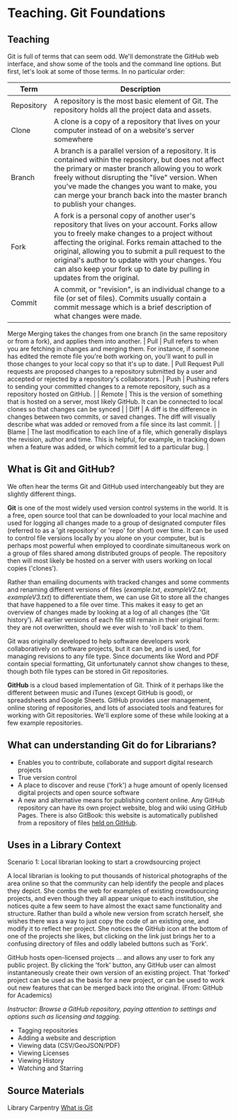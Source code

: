Teaching.  Git Foundations
==========================

Teaching
--------


Git is full of terms that can seem odd.  We'll demonstrate the GitHub web interface, and show some of the tools and the command line options.  But first, let's look at some of those terms. In no particular order:

| Term | Description |
| ---- | ----------- |
| Repository | A repository is the most basic element of Git. The repository holds all the project data and assets. |
| Clone | A clone is a copy of a repository that lives on your computer instead of on a website's server somewhere |
| Branch | A branch is a parallel version of a repository. It is contained within the repository, but does not affect the primary or master branch allowing you to work freely without disrupting the "live" version. When you've made the changes you want to make, you can merge your branch back into the master branch to publish your changes. |
| Fork | A fork is a personal copy of another user's repository that lives on your account. Forks allow you to freely make changes to a project without affecting the original. Forks remain attached to the original, allowing you to submit a pull request to the original's author to update with your changes. You can also keep your fork up to date by pulling in updates from the original. |
| Commit | A commit, or "revision", is an individual change to a file (or set of files).  Commits usually contain a commit message which is a brief description of what changes were made. |
Merge Merging takes the changes from one branch (in the same repository or from a fork), and applies them into another.
| Pull | Pull refers to when you are fetching in changes and merging them. For instance, if someone has edited the remote file you're both working on, you'll want to pull in those changes to your local copy so that it's up to date. |
Pull Request Pull requests are proposed changes to a repository submitted by a user and accepted or rejected by a repository's collaborators.
| Push | Pushing refers to sending your committed changes to a remote repository, such as a repository hosted on GitHub. |
| Remote | This is the version of something that is hosted on a server, most likely GitHub. It can be connected to local clones so that changes can be synced |
| Diff | A diff is the difference in changes between two commits, or saved changes. The diff will visually describe what was added or removed from a file since its last commit. |
| Blame | The last modification to each line of a file, which generally displays the revision, author and time. This is helpful, for example, in tracking down when a feature was added, or which commit led to a particular bug. |

What is Git and GitHub?
-----------------------

We often hear the terms Git and GitHub used interchangeably but they are slightly different things.

**Git** is one of the most widely used version control systems in the world. It is a free, open source tool that can be downloaded to your local machine and used for logging all changes made to a group of designated computer files (referred to as a 'git repository' or 'repo' for short) over time. It can be used to control file versions locally by you alone on your computer, but is perhaps most powerful when employed to coordinate simultaneous work on a group of files shared among distributed groups of people.  The repository then will most likely be hosted on a server with users working on local copies ('clones').

Rather than emailing documents with tracked changes and some comments and renaming different versions of files (*example.txt*, *exampleV2.txt*, *exampleV3.txt*) to differentiate them, we can use Git to store all the changes that have happened to a file over time. This makes it easy to get an overview of changes made by looking at a log of all changes (the 'Git history'). All earlier versions of each file still remain in their original form: they are not overwritten, should we ever wish to 'roll back' to them.

Git was originally developed to help software developers work collaboratively on software projects, but it can be, and is used, for managing revisions to any file type. Since documents like Word and PDF contain special formatting, Git unfortunately cannot show changes to these, though both file types can be stored in Git repositories.

**GitHub** is a cloud based implementation of Git.  Think of it perhaps like the different between music and iTunes (except GitHub is good), or spreadsheets and Google Sheets.  GitHub provides user management, online storing of repositories, and lots of associated tools and features for working with Git repositories.  We'll explore some of these while looking at a few example repositories.

What can understanding Git do for Librarians?
---------------------------------------------

- Enables you to contribute, collaborate and support digital research projects
- True version control
- A place to discover and reuse ('fork') a huge amount of openly licensed digital projects and open source software
- A new and alternative means for publishing content online. Any GitHub repository can have its own project website, blog and wiki using GitHub Pages.  There is also GitBook: this website is automatically published from a repository of files [held on GitHub](https://github.com/LibrariesHacked/library-carpentry).

Uses in a Library Context
-------------------------

Scenario 1: Local librarian looking to start a crowdsourcing project

A local librarian is looking to put thousands of historical photographs of the area online so that the community can help identify the people and places they depict. She combs the web for examples of existing crowdsourcing projects, and even though they all appear unique to each institution, she notices quite a few seem to have almost the exact same functionality and structure. Rather than build a whole new version from scratch herself, she wishes there was a way to just copy the code of an existing one, and modify it to reflect her project. She notices the GitHub icon at the bottom of one of the projects she likes, but clicking on the link just brings her to a confusing directory of files and oddly labeled buttons such as 'Fork'.

GitHub hosts open-licensed projects … and allows any user to fork any public project. By clicking the 'fork' button, any GitHub user can almost instantaneously create their own version of an existing project. That 'forked' project can be used as the basis for a new project, or can be used to work out new features that can be merged back into the original. (From: GitHub for Academics)

*Instructor: Browse a GitHub repository, paying attention to settings and options such as licensing and tagging.*

- Tagging repositories
- Adding a website and description
- Viewing data (CSV/GeoJSON/PDF)
- Viewing Licenses
- Viewing History
- Watching and Starring


Source Materials
----------------

Library Carpentry [What is Git](http://data-lessons.github.io/library-git/01-what-is-git/)